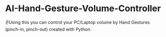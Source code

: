 # AI-Hand-Gesture-Volume-Controller
✌️Using this you can control your PC/Laptop volume by Hand Gestures (pinch-in, pinch-out) created with Python. 
